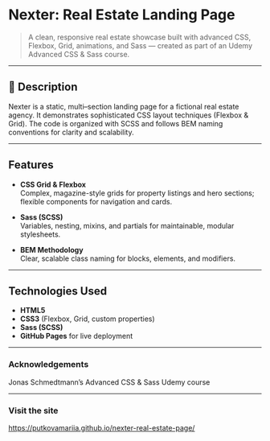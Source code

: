 # Nexter: Real Estate Landing Page

> A clean, responsive real estate showcase built with advanced CSS, Flexbox, Grid, animations, and Sass — created as part of an Udemy Advanced CSS & Sass course.

---

## 📖 Description

Nexter is a static, multi–section landing page for a fictional real estate agency. It demonstrates sophisticated CSS layout techniques (Flexbox & Grid). The code is organized with SCSS and follows BEM naming conventions for clarity and scalability.

---

## Features

- **CSS Grid & Flexbox**  
  Complex, magazine-style grids for property listings and hero sections; flexible components for navigation and cards.

- **Sass (SCSS)**  
  Variables, nesting, mixins, and partials for maintainable, modular stylesheets.

- **BEM Methodology**  
  Clear, scalable class naming for blocks, elements, and modifiers.

---

## Technologies Used

- **HTML5**  
- **CSS3** (Flexbox, Grid, custom properties)  
- **Sass (SCSS)**  
- **GitHub Pages** for live deployment

---

### Acknowledgements
Jonas Schmedtmann’s Advanced CSS & Sass Udemy course

---

### Visit the site
https://putkovamariia.github.io/nexter-real-estate-page/
